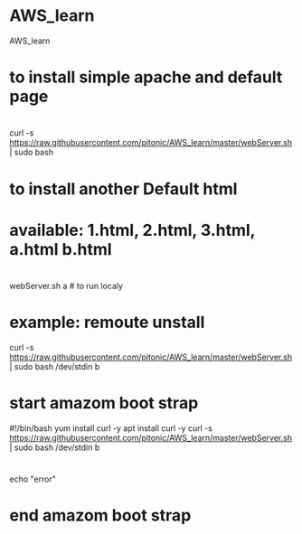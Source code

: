 # AWS_learn
AWS_learn

# to install simple apache and default page
# 
curl -s https://raw.githubusercontent.com/pitonic/AWS_learn/master/webServer.sh | sudo bash

# to install another Default html
# available: 1.html, 2.html, 3.html, a.html b.html
#
# 
webServer.sh a  # to run localy  
# example: remoute unstall 
curl -s https://raw.githubusercontent.com/pitonic/AWS_learn/master/webServer.sh | sudo bash /dev/stdin b
##


#
# start amazom boot strap

#!/bin/bash
yum install curl -y
apt install curl -y 
curl -s https://raw.githubusercontent.com/pitonic/AWS_learn/master/webServer.sh | sudo bash /dev/stdin b
#
echo "error"
#

# end  amazom boot strap
#

